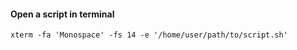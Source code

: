 #### Open a script in terminal ####
```
xterm -fa 'Monospace' -fs 14 -e '/home/user/path/to/script.sh'
```
